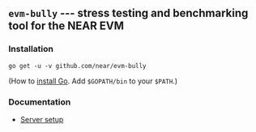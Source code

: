 ## `evm-bully` --- stress testing and benchmarking tool for the NEAR EVM

### Installation

    go get -u -v github.com/near/evm-bully

(How to [install Go](https://golang.org/doc/install). Add `$GOPATH/bin`
to your `$PATH`.)

### Documentation

-   [Server setup](doc/server.md)
